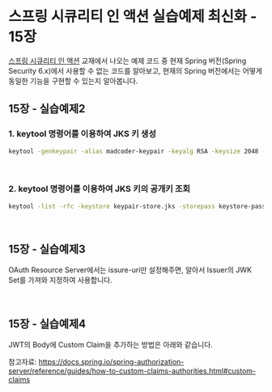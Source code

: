 # 스프링 시큐리티 인 액션 실습예제 최신화 - 15장

[스프링 시큐리티 인 액션](https://www.yes24.com/Product/Goods/112200347) 교재에서 나오는 예제 코드 중 현재 Spring 버전(Spring Security 6.x)에서 사용할 수 없는 코드를 알아보고, 현재의 Spring 버전에서는 어떻게 동일한 기능을 구현할 수 있는지 알아봅니다.

## 15장 - 실습예제2

### 1. keytool 명령어를 이용하여 JKS 키 생성

```bash
keytool -genkeypair -alias madcoder-keypair -keyalg RSA -keysize 2048 -keystore keypair-store.jks -storepass keystore-password -keypass key-password -dname "CN=Choi Yonghwa, OU=부서명, O=회사명, L=Seongnam-si, ST=Gyeonggi-do, C=KR"
```

<br>

### 2. keytool 명령어를 이용하여 JKS 키의 공개키 조회

```bash
keytool -list -rfc -keystore keypair-store.jks -storepass keystore-password | openssl x509 -inform pem -pubkey
```

<br>

## 15장 - 실습예제3

OAuth Resource Server에서는 issure-uri만 설정해주면, 알아서 Issuer의 JWK Set를 가져와 지정하여 사용합니다.

<br>

## 15장 - 실습예제4

JWT의 Body에 Custom Claim을 추가하는 방법은 아래와 같습니다.

참고자료: https://docs.spring.io/spring-authorization-server/reference/guides/how-to-custom-claims-authorities.html#custom-claims

<br>